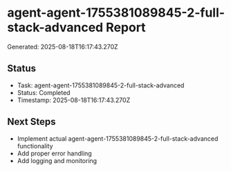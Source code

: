 # agent-agent-1755381089845-2-full-stack-advanced Report

Generated: 2025-08-18T16:17:43.270Z

## Status
- Task: agent-agent-1755381089845-2-full-stack-advanced
- Status: Completed
- Timestamp: 2025-08-18T16:17:43.270Z

## Next Steps
- Implement actual agent-agent-1755381089845-2-full-stack-advanced functionality
- Add proper error handling
- Add logging and monitoring
